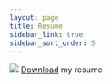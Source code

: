 ```yaml
---
layout: page
title: Resume
sidebar_link: true
sidebar_sort_order: 5
---
```


<img src="https://res.cloudinary.com/peggiexplode/image/upload/v1631765679/YelpCamp/Xun_Zhong_Resume_epq2bp.png">
<a href="https://drive.google.com/file/d/11F8ItL0dMN9FNfHCB6xfPQir8yDnjIC0/view?usp=sharing">Download</a> my resume

